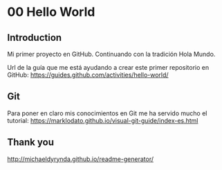 # 00 Hello World

## Introduction

Mi primer proyecto en GitHub. Continuando con la tradición Hola Mundo.

Url de la guía que me está ayudando a crear este primer repositorio en GitHub:
https://guides.github.com/activities/hello-world/

## Git

Para poner en claro mis conocimientos en Git me ha servido mucho el tutorial: https://marklodato.github.io/visual-git-guide/index-es.html

## Thank you

http://michaeldyrynda.github.io/readme-generator/
